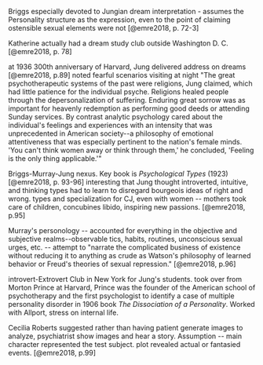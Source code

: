 Briggs especially devoted to Jungian dream interpretation - assumes the Personality structure as the expression, even to the point of claiming ostensible sexual elements were not [@emre2018, p. 72-3]

Katherine actually had a dream study club outside Washington D. C.[@emre2018, p. 78]

at 1936 300th anniversary of Harvard, Jung delivered address on dreams [@emre2018, p.89] noted fearful scenarios visiting at night "The great psychotherapeutic systems of the past were religions, Jung claimed, which had little patience for the individual psyche. Religions healed people through the depersonalization of suffering. Enduring great sorrow was as important for heavenly redemption as performing good deeds or attending Sunday services. By contrast analytic psychology cared about the individual's feelings and experiences with an intensity that was unprecedented in American society--a philosophy of emotional attentiveness that was especially pertinent to the nation's female minds. 'You can't think women away or think through them,' he concluded, 'Feeling is the only thing applicable.'"

Briggs-Murray-Jung nexus. Key book is *Psychological Types* (1923)[@emre2018, p. 93-96] interesting that Jung thought introverted, intuitive, and thinking types had to learn to disregard bourgeois ideas of right and wrong. types and specialization for CJ, even with women -- mothers took care of children, concubines libido, inspiring new passions. [@emre2018, p.95]

Murray's personology -- accounted for everything in the objective and subjective realms--observable tics, habits, routines, unconscious sexual urges, etc. -- attempt to "narrate the complicated business of existence without reducing it to anything as crude as Watson's philosophy of learned behavior or Freud's theories of sexual repression." [@emre2018, p.96]

introvert-Extrovert Club in New York for Jung's students. took over from Morton Prince at Harvard, Prince was the founder of the American school of psychotherapy and the first psychologist to identify a case of multiple personality disorder in 1906 book *The Dissociation of a Personality*. Worked with Allport, stress on internal life.

Cecilia Roberts suggested rather than having patient generate images to analyze, psychiatrist show images and hear a story. Assumption -- main character represented the test subject. plot revealed actual or fantasied events. [@emre2018, p.99]
